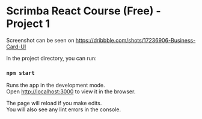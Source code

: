 # Scrimba React Course (Free) - Project 1

Screenshot can be seen on https://dribbble.com/shots/17236906-Business-Card-UI

In the project directory, you can run:

### `npm start`

Runs the app in the development mode.\
Open [http://localhost:3000](http://localhost:3000) to view it in the browser.

The page will reload if you make edits.\
You will also see any lint errors in the console.
